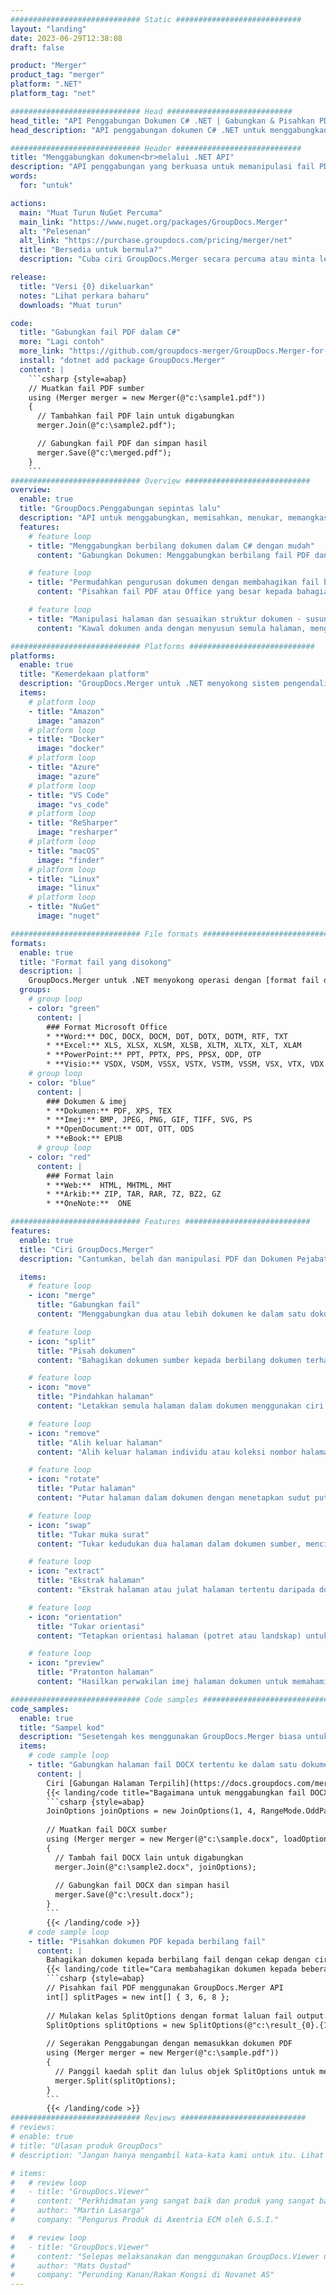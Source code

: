 ```yaml
---
############################# Static ############################
layout: "landing"
date: 2023-06-29T12:38:08
draft: false

product: "Merger"
product_tag: "merger"
platform: ".NET"
platform_tag: "net"

############################# Head ############################
head_title: "API Penggabungan Dokumen C# .NET | Gabungkan & Pisahkan PDF Word Excel EPUB"
head_description: "API penggabungan dokumen C# .NET untuk menggabungkan, memisahkan, menukar atau mengalih keluar halaman dokumen daripada PDF, Microsoft Word, Excel, pembentangan, Visio dan format imej."

############################# Header ############################
title: "Menggabungkan dokumen<br>melalui .NET API"
description: "API penggabungan yang berkuasa untuk memanipulasi fail PDF, Microsoft Office, HTML dan imej."
words:
  for: "untuk"

actions:
  main: "Muat Turun NuGet Percuma"
  main_link: "https://www.nuget.org/packages/GroupDocs.Merger"
  alt: "Pelesenan"
  alt_link: "https://purchase.groupdocs.com/pricing/merger/net"
  title: "Bersedia untuk bermula?"
  description: "Cuba ciri GroupDocs.Merger secara percuma atau minta lesen"

release:
  title: "Versi {0} dikeluarkan"
  notes: "Lihat perkara baharu"
  downloads: "Muat turun"

code:
  title: "Gabungkan fail PDF dalam C#"
  more: "Lagi contoh"
  more_link: "https://github.com/groupdocs-merger/GroupDocs.Merger-for-.NET"
  install: "dotnet add package GroupDocs.Merger"
  content: |
    ```csharp {style=abap}   
    // Muatkan fail PDF sumber
    using (Merger merger = new Merger(@"c:\sample1.pdf"))
    {
      // Tambahkan fail PDF lain untuk digabungkan
      merger.Join(@"c:\sample2.pdf");

      // Gabungkan fail PDF dan simpan hasil
      merger.Save(@"c:\merged.pdf");
    }
    ```
############################# Overview ############################
overview:
  enable: true
  title: "GroupDocs.Penggabungan sepintas lalu"
  description: "API untuk menggabungkan, memisahkan, menukar, memangkas atau mengalih keluar dokumen, slaid dan gambar rajah dalam aplikasi .NET"
  features:
    # feature loop
    - title: "Menggabungkan berbilang dokumen dalam C# dengan mudah"
      content: "Gabungkan Dokumen: Menggabungkan berbilang fail PDF dan Office dengan lancar ke dalam satu dokumen, dengan sokongan untuk pelbagai format. GroupDocs.Merger untuk .NET menjadikan dokumen penggabungan pantas dan bebas kerumitan."

    # feature loop
    - title: "Permudahkan pengurusan dokumen dengan membahagikan fail besar"
      content: "Pisahkan fail PDF atau Office yang besar kepada bahagian yang lebih kecil dan lebih mudah diurus. GroupDocs.Merger untuk .NET membolehkan anda memisahkan dokumen berdasarkan halaman tertentu, julat atau bahkan mengekstrak halaman individu dengan mudah."

    # feature loop
    - title: "Manipulasi halaman dan sesuaikan struktur dokumen - susun semula, tukar atau alih keluar"
      content: "Kawal dokumen anda dengan menyusun semula halaman, mengalih keluar halaman yang tidak diingini atau menambah halaman baharu. GroupDocs.Merger untuk .NET memberi kuasa kepada anda untuk memanipulasi struktur dokumen, membolehkan anda menyesuaikan dan menyesuaikan fail anda mengikut keperluan khusus anda."

############################# Platforms ############################
platforms:
  enable: true
  title: "Kemerdekaan platform"
  description: "GroupDocs.Merger untuk .NET menyokong sistem pengendalian, rangka kerja dan pengurus pakej berikut"
  items:
    # platform loop
    - title: "Amazon"
      image: "amazon"
    # platform loop
    - title: "Docker"
      image: "docker"
    # platform loop
    - title: "Azure"
      image: "azure"
    # platform loop
    - title: "VS Code"
      image: "vs_code"
    # platform loop
    - title: "ReSharper"
      image: "resharper"
    # platform loop
    - title: "macOS"
      image: "finder"
    # platform loop
    - title: "Linux"
      image: "linux"
    # platform loop
    - title: "NuGet"
      image: "nuget"

############################# File formats ############################
formats:
  enable: true
  title: "Format fail yang disokong"
  description: |
    GroupDocs.Merger untuk .NET menyokong operasi dengan [format fail dokumen](https://docs.groupdocs.com/merger/net/supported-document-formats/) berikut.
  groups:
    # group loop
    - color: "green"
      content: |
        ### Format Microsoft Office
        * **Word:** DOC, DOCX, DOCM, DOT, DOTX, DOTM, RTF, TXT
        * **Excel:** XLS, XLSX, XLSM, XLSB, XLTM, XLTX, XLT, XLAM
        * **PowerPoint:** PPT, PPTX, PPS, PPSX, ODP, OTP
        * **Visio:** VSDX, VSDM, VSSX, VSTX, VSTM, VSSM, VSX, VTX, VDX
    # group loop
    - color: "blue"
      content: |
        ### Dokumen & imej
        * **Dokumen:** PDF, XPS, TEX
        * **Imej:** BMP, JPEG, PNG, GIF, TIFF, SVG, PS
        * **OpenDocument:** ODT, OTT, ODS
        * **eBook:** EPUB
      # group loop
    - color: "red"
      content: |
        ### Format lain
        * **Web:**  HTML, MHTML, MHT
        * **Arkib:** ZIP, TAR, RAR, 7Z, BZ2, GZ
        * **OneNote:**  ONE

############################# Features ############################
features:
  enable: true
  title: "Ciri GroupDocs.Merger"
  description: "Cantumkan, belah dan manipulasi PDF dan Dokumen Pejabat dengan lancar"

  items:
    # feature loop
    - icon: "merge"
      title: "Gabungkan fail"
      content: "Menggabungkan dua atau lebih dokumen ke dalam satu dokumen, menggabungkan halaman atau julat halaman tertentu daripada berbilang dokumen sumber."

    # feature loop
    - icon: "split"
      title: "Pisah dokumen"
      content: "Bahagikan dokumen sumber kepada berbilang dokumen terhasil menggunakan operasi pisah."

    # feature loop
    - icon: "move"
      title: "Pindahkan halaman"
      content: "Letakkan semula halaman dalam dokumen menggunakan ciri MovePage."

    # feature loop
    - icon: "remove"
      title: "Alih keluar halaman"
      content: "Alih keluar halaman individu atau koleksi nombor halaman tertentu daripada dokumen sumber."

    # feature loop
    - icon: "rotate"
      title: "Putar halaman"
      content: "Putar halaman dalam dokumen dengan menetapkan sudut putaran kepada 90, 180 atau 270 darjah menggunakan operasi RotatePages."

    # feature loop
    - icon: "swap"
      title: "Tukar muka surat"
      content: "Tukar kedudukan dua halaman dalam dokumen sumber, mencipta dokumen baharu dengan kedudukan halaman bertukar."

    # feature loop
    - icon: "extract"
      title: "Ekstrak halaman"
      content: "Ekstrak halaman atau julat halaman tertentu daripada dokumen sumber, menjana dokumen baharu yang mengandungi hanya halaman yang dipilih."

    # feature loop
    - icon: "orientation"
      title: "Tukar orientasi"
      content: "Tetapkan orientasi halaman (potret atau landskap) untuk tertentu atau semua halaman dokumen menggunakan operasi ChangeOrientation."

    # feature loop
    - icon: "preview"
      title: "Pratonton halaman"
      content: "Hasilkan perwakilan imej halaman dokumen untuk memahami kandungan dan struktur dengan lebih baik. Buat pratonton semua atau hanya halaman tertentu."

############################# Code samples ############################
code_samples:
  enable: true
  title: "Sampel kod"
  description: "Sesetengah kes menggunakan GroupDocs.Merger biasa untuk operasi .NET"
  items:
    # code sample loop
    - title: "Gabungkan halaman fail DOCX tertentu ke dalam satu dokumen"
      content: |
        Ciri [Gabungan Halaman Terpilih](https://docs.groupdocs.com/merger/net/merge-pages-from-various-documents/) membolehkan anda mengekstrak dan menggabungkan kandungan yang dikehendaki sahaja daripada setiap fail. Berikut ialah contoh cara untuk mencapai penggabungan halaman terpilih menggunakan C#:
        {{< landing/code title="Bagaimana untuk menggabungkan fail DOCX dalam C#">}}
        ```csharp {style=abap}   
        JoinOptions joinOptions = new JoinOptions(1, 4, RangeMode.OddPages);
        
        // Muatkan fail DOCX sumber
        using (Merger merger = new Merger(@"c:\sample.docx", loadOptions))
        {
          // Tambah fail DOCX lain untuk digabungkan
          merger.Join(@"c:\sample2.docx", joinOptions);
          
          // Gabungkan fail DOCX dan simpan hasil
          merger.Save(@"c:\result.docx");
        }
        ```
        {{< /landing/code >}}
    # code sample loop
    - title: "Pisahkan dokumen PDF kepada berbilang fail"
      content: |
        Bahagikan dokumen kepada berbilang fail dengan cekap dengan ciri [Dokumen Split](https://docs.groupdocs.com/merger/net/split-document/) yang memudahkan proses mengurus dan mengekstrak bahagian atau halaman tertentu daripada dokumen besar. Ia membolehkan anda membahagikan dokumen kepada bahagian yang lebih kecil berdasarkan pelbagai kriteria - mengikut julat halaman, dengan halaman mula/akhir, dengan nombor halaman ganjil/genap, dsb.
        {{< landing/code title="Cara membahagikan dokumen kepada beberapa dokumen berbilang halaman">}}
        ```csharp {style=abap}   
        // Pisahkan fail PDF menggunakan GroupDocs.Merger API
        int[] splitPages = new int[] { 3, 6, 8 };
        
        // Mulakan kelas SplitOptions dengan format laluan fail output
        SplitOptions splitOptions = new SplitOptions(@"c:\result_{0}.{1}", splitPages, SplitMode.Interval);
        
        // Segerakan Penggabungan dengan memasukkan dokumen PDF
        using (Merger merger = new Merger(@"c:\sample.pdf"))
        {
          // Panggil kaedah split dan lulus objek SplitOptions untuk menyimpan dokumen yang terhasil
          merger.Split(splitOptions);
        }  
        ```
        {{< /landing/code >}}
############################# Reviews ############################
# reviews:
# enable: true
# title: "Ulasan produk GroupDocs"
# description: "Jangan hanya mengambil kata-kata kami untuk itu. Lihat apa yang pemaju lain katakan tentang API kami"

# items:
#   # review loop
#   - title: "GroupDocs.Viewer"
#     content: "Perkhidmatan yang sangat baik dan produk yang sangat baik. Mereka sangat membantu dan responsif semasa proses pelaksanaan GroupDocs.Viewer untuk .NET, tidak dapat mengesyorkannya dengan sangat tinggi."
#     author: "Martin Lasarga"
#     company: "Pengurus Produk di Axentria ECM oleh G.S.I."

#   # review loop
#   - title: "GroupDocs.Viewer"
#     content: "Selepas melaksanakan dan menggunakan GroupDocs.Viewer untuk .NET dalam projek, ia kelihatan berfungsi dengan baik. Saya telah menguji dengan banyak dokumen dan setakat ini baik. Semua yang saya lemparkan padanya dipaparkan dengan baik dan kelihatan sama baiknya seperti dalam pemapar PDF atau MS Word."
#     author: "Mats Oustad"
#     company: "Perunding Kanan/Rakan Kongsi di Novanet AS"
---
```

